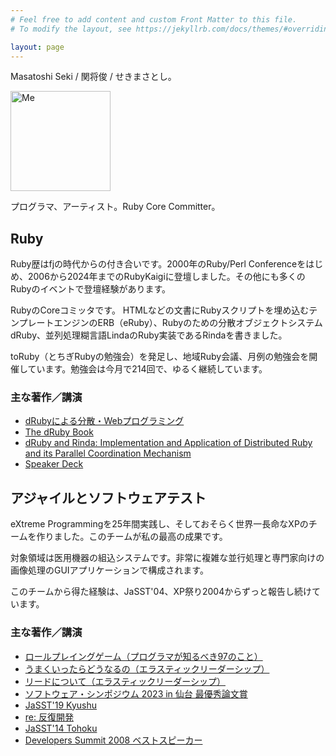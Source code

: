 ```yaml
---
# Feel free to add content and custom Front Matter to this file.
# To modify the layout, see https://jekyllrb.com/docs/themes/#overriding-theme-defaults

layout: page
---
```


Masatoshi Seki / 関将俊 / せきまさとし。

<img width="160" src="https://www.druby.org/me2023.jpg" alt="Me">

プログラマ、アーティスト。Ruby Core Committer。

## Ruby

Ruby歴はfjの時代からの付き合いです。2000年のRuby/Perl Conferenceをはじめ、2006から2024年までのRubyKaigiに登壇しました。その他にも多くのRubyのイベントで登壇経験があります。

RubyのCoreコミッタです。
HTMLなどの文書にRubyスクリプトを埋め込むテンプレートエンジンのERB（eRuby）、Rubyのための分散オブジェクトシステムdRuby、並列処理糊言語LindaのRuby実装であるRindaを書きました。

toRuby（とちぎRubyの勉強会）を発足し、地域Ruby会議、月例の勉強会を開催しています。勉強会は今月で214回で、ゆるく継続しています。

### 主な著作／講演

- [dRubyによる分散・Webプログラミング](https://amzn.to/41OWC10)
- [The dRuby Book](https://www.druby.org)
- [dRuby and Rinda: Implementation and Application of Distributed Ruby and its Parallel Coordination Mechanism](https://link.springer.com/article/10.1007/s10766-008-0086-1)
- [Speaker Deck](https://speakerdeck.com/m_seki)

## アジャイルとソフトウェアテスト

eXtreme Programmingを25年間実践し、そしておそらく世界一長命なXPのチームを作りました。このチームが私の最高の成果です。

対象領域は医用機器の組込システムです。非常に複雑な並行処理と専門家向けの画像処理のGUIアプリケーションで構成されます。

このチームから得た経験は、JaSST'04、XP祭り2004からずっと報告し続けています。


### 主な著作／講演

- [ロールプレイングゲーム（プログラマが知るべき97のこと）](https://druby.hatenablog.com/entry/20101202/p1)
- [うまくいったらどうなるの（エラスティックリーダーシップ）](https://druby.hatenablog.com/entry/2024/08/06/183008)
- [リードについて（エラスティックリーダーシップ）](https://druby.hatenablog.com/entry/2024/08/11/012647)
- [ソフトウェア・シンポジウム 2023 in 仙台 最優秀論文賞](https://www.sea.jp/ss2023/programme.php)
- [JaSST'19 Kyushu](https://www.jasst.jp/symposium/jasst19kyushu/report.html)
- [re: 反復開発](https://speakerdeck.com/m_seki/re-iterative-development-iteration-4?slide=4)
- [JaSST'14 Tohoku](https://www.jasst.jp/symposium/jasst14tohoku/report.html)
- [Developers Summit 2008 ベストスピーカー](https://codezine.jp/devsumi/2008/best_speaker/)

